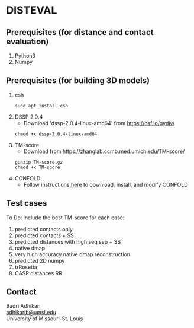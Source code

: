 # DISTEVAL

## Prerequisites (for distance and contact evaluation)
1. Python3
1. Numpy

## Prerequisites (for building 3D models)
1. csh
   ```
   sudo apt install csh
   ```
1. DSSP 2.0.4
   - Download 'dssp-2.0.4-linux-amd64' from https://osf.io/qydjv/
   ```
   chmod +x dssp-2.0.4-linux-amd64
   ```
1. TM-score 
    - Download from https://zhanglab.ccmb.med.umich.edu/TM-score/
    ```
    gunzip TM-score.gz
    chmod +x TM-score
    ```
1. CONFOLD
    - Follow instructions [here](CONFOLD-CHANGES.md) to download, install, and modify CONFOLD

## Test cases
To Do: include the best TM-score for each case:
1. predicted contacts only
1. predicted contacts + SS
1. predicted distances with high seq sep + SS
1. native dmap
1. very high accuracy native dmap reconstruction
1. predicted 2D numpy
1. trRosetta
1. CASP distances RR



## Contact  
Badri Adhikari  
adhikarib@umsl.edu  
University of Missouri-St. Louis  
